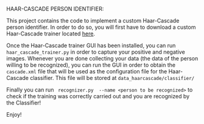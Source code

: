 HAAR-CASCADE PERSON IDENTIFIER:

This project contains the code to implement a custom Haar-Cascade person identifier. In order to do so, you will first have to download a custom Haar-Cascade trainer located [here](https://amin-ahmadi.com/cascade-trainer-gui/).

Once the Haar-Cascade trainer GUI has been installed, you can run ``` haar_cascade_trainer.py ``` in order to capture your positive and negative images. Whenever you are done collecting your data (the data of the person willing to be recognized), you can run the GUI in order to obtain the ```cascade.xml``` file that will be used as the configuration file for the Haar-Cascade classifier. This file will be stored at ```data_haarcascade/classifier/```

Finally you can run ``` recognizer.py  --name <person to be recognized>``` to check if the training was correctly carried out and you are recognized by the Classifier! 

Enjoy!
